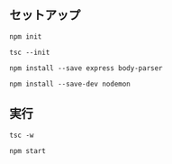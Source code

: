 ## セットアップ
`npm init`

`tsc --init` 

`npm install --save express body-parser`

`npm install --save-dev nodemon`

## 実行

`tsc -w`

`npm start`
